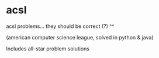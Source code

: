 # acsl
acsl problems... they should be correct (?) ^^

(american computer science league, solved in python & java)

Includes all-star problem solutions
